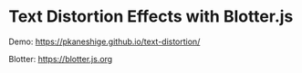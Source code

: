 # Text Distortion Effects with Blotter.js

Demo: https://pkaneshige.github.io/text-distortion/

Blotter: https://blotter.js.org
